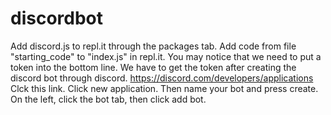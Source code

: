 # discordbot
Add discord.js to repl.it through the packages tab.
Add code from file "starting_code" to "index.js" in repl.it.
You may notice that we need to put a token into the bottom line.
We have to get the token after creating the discord bot through discord.
https://discord.com/developers/applications Clck this link.
Click new application. Then name your bot and press create.
On the left, click the bot tab, then click add bot.
